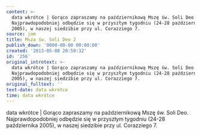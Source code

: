 ```yaml
---
content: >-
  data wkrótce | Gorąco zapraszamy na październikową Mszę św. Soli Deo.
  Najprawdopodobniej odbędzie się w przyszłym tygodniu (24-28 października
  2005), w naszej siedzibie przy ul. Corazziego 7.
source: jom
title: Msza św. Soli Deo 2
publish_down: '0000-00-00 00:00:00'
created: '2013-05-08 20:59:32'
id: '256'
original_introtext: >-
  data wkrótce | Gorąco zapraszamy na październikową Mszę św. Soli Deo.
  Najprawdopodobniej odbędzie się w przyszłym tygodniu (24-28 października
  2005), w naszej siedzibie przy ul. Corazziego 7.
original_fulltext: ''
text-date: data wkrótce
time: data wkrótce
---
```

data wkrótce | Gorąco zapraszamy na październikową Mszę św. Soli Deo. Najprawdopodobniej odbędzie się w przyszłym tygodniu (24-28 października 2005), w naszej siedzibie przy ul. Corazziego 7.

<!--{{json:{"created_date":"2013-05-08 20:59:32","publish_down":"0000-00-00 00:00:00","id":"256"}}}-->